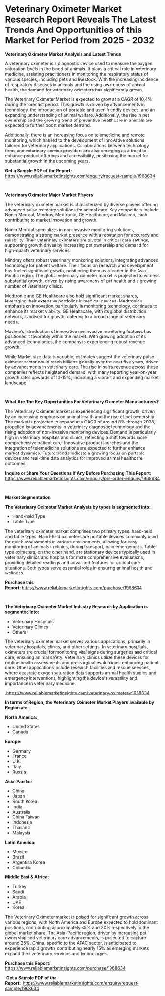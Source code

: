 <p><h1>Veterinary Oximeter Market Research Report Reveals The Latest Trends And Opportunities of this Market for Period from 2025 - 2032</h1></p><p><strong>Veterinary Oximeter Market Analysis and Latest Trends</strong></p>
<p><p>A veterinary oximeter is a diagnostic device used to measure the oxygen saturation levels in the blood of animals. It plays a critical role in veterinary medicine, assisting practitioners in monitoring the respiratory status of various species, including pets and livestock. With the increasing incidence of respiratory diseases in animals and the rising awareness of animal health, the demand for veterinary oximeters has significantly grown.</p><p>The Veterinary Oximeter Market is expected to grow at a CAGR of 10.4% during the forecast period. This growth is driven by advancements in technology, the introduction of portable and user-friendly devices, and an expanding understanding of animal welfare. Additionally, the rise in pet ownership and the growing trend of preventive healthcare in animals are expected to further boost market demand.</p><p>Additionally, there is an increasing focus on telemedicine and remote monitoring, which has led to the development of innovative solutions tailored for veterinary applications. Collaborations between technology firms and veterinary service providers are also emerging as a trend to enhance product offerings and accessibility, positioning the market for substantial growth in the upcoming years.</p></p>
<p><strong>Get a Sample PDF of the Report:&nbsp;</strong> <a href="https://www.reliablemarketinsights.com/enquiry/request-sample/1968634?utm_campaign=2179&utm_medium=2&utm_source=Github&utm_content=ia&utm_term=13042025&utm_id=veterinary-oximeter">https://www.reliablemarketinsights.com/enquiry/request-sample/1968634</a></p>
<p>&nbsp;</p>
<p><strong>Veterinary Oximeter Major Market Players</strong></p>
<p><p>The veterinary oximeter market is characterized by diverse players offering advanced pulse oximetry solutions for animal care. Key competitors include Nonin Medical, Mindray, Medtronic, GE Healthcare, and Masimo, each contributing to market innovation and growth. </p><p>Nonin Medical specializes in non-invasive monitoring solutions, demonstrating a strong market presence with a reputation for accuracy and reliability. Their veterinary oximeters are pivotal in critical care settings, supporting growth driven by increasing pet ownership and demand for high-quality veterinary services.</p><p>Mindray offers robust veterinary monitoring solutions, integrating advanced technology for patient welfare. Their focus on research and development has fueled significant growth, positioning them as a leader in the Asia-Pacific region. The global veterinary oximeter market is projected to witness substantial growth, driven by rising awareness of pet health and a growing number of veterinary clinics.</p><p>Medtronic and GE Healthcare also hold significant market shares, leveraging their extensive portfolios in medical devices. Medtronic’s emphasis on innovation, particularly in monitoring technology, continues to enhance its market viability. GE Healthcare, with its global distribution network, is poised for growth, catering to a broad range of veterinary needs.</p><p>Masimo’s introduction of innovative noninvasive monitoring features has positioned it favorably within the market. With growing adoption of its advanced technologies, the company is experiencing robust revenue growth.</p><p>While Market size data is variable, estimates suggest the veterinary pulse oximeter sector could reach billions globally over the next five years, driven by advancements in veterinary care. The rise in sales revenue across these companies reflects heightened demand, with many reporting year-on-year growth rates upwards of 10-15%, indicating a vibrant and expanding market landscape.</p></p>
<p>&nbsp;</p>
<p><strong>What Are The Key Opportunities For Veterinary Oximeter Manufacturers?</strong></p>
<p><p>The Veterinary Oximeter market is experiencing significant growth, driven by an increasing emphasis on animal health and the rise of pet ownership. The market is projected to expand at a CAGR of around 8% through 2028, propelled by advancements in veterinary diagnostic technology and the rising adoption of non-invasive monitoring devices. Demand is particularly high in veterinary hospitals and clinics, reflecting a shift towards more comprehensive patient care. Innovative product launches and the integration of telemedicine solutions are expected to further enhance market dynamics. Future trends indicate a growing focus on portable devices and real-time data analytics for improved animal healthcare outcomes.</p></p>
<p><strong>Inquire or Share Your Questions If Any Before Purchasing This Report:</strong> <a href="https://www.reliablemarketinsights.com/enquiry/pre-order-enquiry/1968634?utm_campaign=2179&utm_medium=2&utm_source=Github&utm_content=ia&utm_term=13042025&utm_id=veterinary-oximeter">https://www.reliablemarketinsights.com/enquiry/pre-order-enquiry/1968634</a></p>
<p>&nbsp;</p>
<p><strong>Market Segmentation</strong></p>
<p><strong>The Veterinary Oximeter Market Analysis by types is segmented into:</strong></p>
<p><ul><li>Hand-held Type</li><li>Table Type</li></ul></p>
<p><p>The veterinary oximeter market comprises two primary types: hand-held and table types. Hand-held oximeters are portable devices commonly used for quick assessments in various environments, allowing for easy monitoring of animals in clinics, during transport, or in emergencies. Table-type oximeters, on the other hand, are stationary devices typically used in veterinary clinics and hospitals for more comprehensive evaluations, providing detailed readings and advanced features for critical care situations. Both types serve essential roles in ensuring animal health and wellness.</p></p>
<p><strong>Purchase this Report:&nbsp;</strong><a href="https://www.reliablemarketinsights.com/purchase/1968634?utm_campaign=2179&utm_medium=2&utm_source=Github&utm_content=ia&utm_term=13042025&utm_id=veterinary-oximeter">https://www.reliablemarketinsights.com/purchase/1968634</a></p>
<p>&nbsp;</p>
<p><strong>The Veterinary Oximeter Market Industry Research by Application is segmented into:</strong></p>
<p><ul><li>Veterinary Hospitals</li><li>Veterinary Clinics</li><li>Others</li></ul></p>
<p><p>The veterinary oximeter market serves various applications, primarily in veterinary hospitals, clinics, and other settings. In veterinary hospitals, oximeters are crucial for monitoring vital signs during surgeries and critical care, ensuring animal safety. Veterinary clinics utilize these devices for routine health assessments and pre-surgical evaluations, enhancing patient care. Other applications include research facilities and rescue services, where accurate oxygen saturation data supports animal health studies and emergency interventions, highlighting the device's versatility and importance in veterinary medicine.</p></p>
<p><a href="https://www.reliablemarketinsights.com/veterinary-oximeter-r1968634?utm_campaign=2179&utm_medium=2&utm_source=Github&utm_content=ia&utm_term=13042025&utm_id=veterinary-oximeter">&nbsp;https://www.reliablemarketinsights.com/veterinary-oximeter-r1968634</a></p>
<p><strong>In terms of Region, the Veterinary Oximeter Market Players available by Region are:</strong></p>
<p>
    <p> <strong> North America: </strong>
        <ul>
            <li>United States</li>
            <li>Canada</li>
        </ul>
        </p> 
    <p> <strong> Europe: </strong>
        <ul>
            <li>Germany</li>
            <li>France</li>
            <li>U.K.</li>
            <li>Italy</li>
            <li>Russia</li>
        </ul>
        </p> 
    <p> <strong> Asia-Pacific: </strong>
        <ul>
            <li>China</li>
            <li>Japan</li>
            <li>South Korea</li>
            <li>India</li>
            <li>Australia</li>
            <li>China Taiwan</li>
            <li>Indonesia</li>
            <li>Thailand</li>
            <li>Malaysia</li>
        </ul>
        </p> 
    <p> <strong> Latin America: </strong>
        <ul>
            <li>Mexico</li>
            <li>Brazil</li>
            <li>Argentina Korea</li>
            <li>Colombia</li>
        </ul>
        </p> 
    <p> <strong> Middle East & Africa: </strong>
        <ul>
            <li>Turkey</li>
            <li>Saudi</li>
            <li>Arabia</li>
            <li>UAE</li>
            <li>Korea</li>
        </ul>
    </p>
    </p>
<p><p>The Veterinary Oximeter market is poised for significant growth across various regions, with North America and Europe expected to hold dominant positions, contributing approximately 35% and 30% respectively to the global market share. The Asia-Pacific region, driven by increasing pet ownership and veterinary care advancements, is projected to capture around 25%. China, specific to the APAC sector, is anticipated to experience rapid growth, contributing nearly 15% as emerging markets expand their veterinary services and technologies.</p></p>
<p><strong>Purchase this Report: </strong><a href="https://www.reliablemarketinsights.com/purchase/1968634?utm_campaign=2179&utm_medium=2&utm_source=Github&utm_content=ia&utm_term=13042025&utm_id=veterinary-oximeter">https://www.reliablemarketinsights.com/purchase/1968634</a></p>
<p>&nbsp;<strong>Get a Sample PDF of the Report:&nbsp;&nbsp;</strong><a href="https://www.reliablemarketinsights.com/enquiry/request-sample/1968634?utm_campaign=2179&utm_medium=2&utm_source=Github&utm_content=ia&utm_term=13042025&utm_id=veterinary-oximeter">https://www.reliablemarketinsights.com/enquiry/request-sample/1968634</a></p>
<p><strong></strong></p>
<p><p></p><p></p><p></p></p>